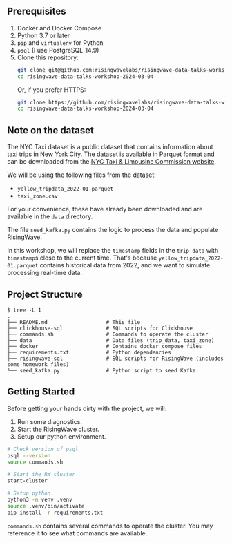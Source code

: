 ## Prerequisites

1. Docker and Docker Compose
2. Python 3.7 or later
3. `pip` and `virtualenv` for Python
4. `psql` (I use PostgreSQL-14.9)
5. Clone this repository:
   ```sh
   git clone git@github.com:risingwavelabs/risingwave-data-talks-workshop-2024-03-04.git
   cd risingwave-data-talks-workshop-2024-03-04
   ```
   Or, if you prefer HTTPS:
   ```sh
   git clone https://github.com/risingwavelabs/risingwave-data-talks-workshop-2024-03-04.git
   cd risingwave-data-talks-workshop-2024-03-04
   ```

## Note on the dataset

The NYC Taxi dataset is a public dataset that contains information about taxi trips in New York City.
The dataset is available in Parquet format and can be downloaded from the [NYC Taxi & Limousine Commission website](https://www1.nyc.gov/site/tlc/about/tlc-trip-record-data.page).

We will be using the following files from the dataset:
- `yellow_tripdata_2022-01.parquet`
- `taxi_zone.csv`

For your convenience, these have already been downloaded and are available in the `data` directory.

The file `seed_kafka.py` contains the logic to process the data and populate RisingWave.

In this workshop, we will replace the `timestamp` fields in the `trip_data` with `timestamp`s close to the current time.
That's because `yellow_tripdata_2022-01.parquet` contains historical data from 2022,
and we want to simulate processing real-time data.

## Project Structure

```plaintext
$ tree -L 1
.
├── README.md                   # This file
├── clickhouse-sql              # SQL scripts for Clickhouse
├── commands.sh                 # Commands to operate the cluster
├── data                        # Data files (trip_data, taxi_zone)
├── docker                      # Contains docker compose files
├── requirements.txt            # Python dependencies
├── risingwave-sql              # SQL scripts for RisingWave (includes some homework files)
└── seed_kafka.py               # Python script to seed Kafka
```

## Getting Started

Before getting your hands dirty with the project, we will:
1. Run some diagnostics.
2. Start the RisingWave cluster.
3. Setup our python environment.

```bash
# Check version of psql
psql --version
source commands.sh

# Start the RW cluster
start-cluster

# Setup python
python3 -m venv .venv
source .venv/bin/activate
pip install -r requirements.txt
```

`commands.sh` contains several commands to operate the cluster. You may reference it to see what commands are available.
